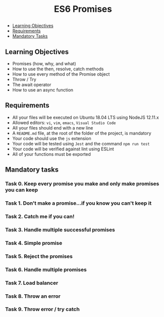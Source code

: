 # <p align="center">ES6 Promises</p>

- [Learning Objectives](#Learning_Objectives)
- [Requirements](#Requirements)
- [Mandatory Tasks](#Mandatory_Tasks)

## Learning Objectives
 
* Promises (how, why, and what)
* How to use the then, resolve, catch methods
* How to use every method of the Promise object
* Throw / Try
* The await operator
* How to use an async function

## Requirements

- All your files will be executed on Ubuntu 18.04 LTS using NodeJS 12.11.x
- Allowed editors: `vi`, `vim`, `emacs`, `Visual Studio Code`
- All your files should end with a new line
- A `README.md` file, at the root of the folder of the project, is mandatory
- Your code should use the `js` extension
- Your code will be tested using `Jest` and the command `npm run test`
- Your code will be verified against lint using ESLint
- All of your functions must be exported

## Mandatory tasks

### Task 0. Keep every promise you make and only make promises you can keep

### Task 1. Don't make a promise...if you know you can't keep it

### Task 2. Catch me if you can!

### Task 3. Handle multiple successful promises

### Task 4. Simple promise

### Task 5. Reject the promises

### Task 6. Handle multiple promises

### Task 7. Load balancer

### Task 8. Throw an error

### Task 9. Throw error / try catch
